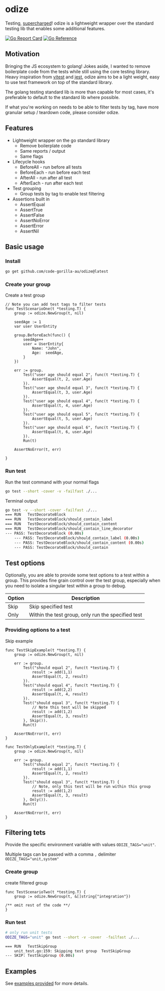 # odize

Testing, [supercharged](https://www.yourdictionary.com/odize)! odize is a lightweight wrapper over the standard testing lib that enables some additional features.

[![Go Report Card](https://goreportcard.com/badge/github.com/code-gorilla-au/odize)](https://goreportcard.com/report/github.com/code-gorilla-au/odize)
[![Go Reference](https://pkg.go.dev/badge/github.com/code-gorilla-au/odize.svg)](https://pkg.go.dev/github.com/code-gorilla-au/odize)

## Motivation

Bringing the JS ecosystem to golang! Jokes aside, I wanted to remove boilerplate code from the tests while still using the core testing library. Heavy inspiration from [vitest](https://vitest.dev/) and [jest](https://jestjs.io/), odize aims to be a light weight, easy to use test framework on top of the standard library.

The golang testing standard lib is more than capable for most cases, it's preferable to default to the standard lib where possible.

If what you're working on needs to be able to filter tests by tag, have more granular setup / teardown code, please consider odize.


## Features

- Lightweight wrapper on the go standard library
    - Remove boilerplate code
    - Same reports / output
    - Same flags
- Lifecycle hooks
    - BeforeAll - run before all tests
    - BeforeEach - run before each test
    - AfterAll - run after all test
    - AfterEach - run after each test
- Test grouping
    - Group tests by tag to enable test filtering
- Assertions built in
    - AssertEqual
    - AssertTrue
	- AssertFalse
    - AssertNoError
	- AssertError
    - AssertNil

## Basic usage

### Install

```bash
go get github.com/code-gorilla-au/odize@latest
```

### Create your group

Create a test group 

```golang
// Note you can add test tags to filter tests
func TestScenarioOne(t *testing.T) {
	group := odize.NewGroup(t, nil)

	seedAge := 1
	var user UserEntity

	group.BeforeEach(func() {
		seedAge++
		user = UserEntity{
			Name: "John",
			Age:  seedAge,
		}
	})

	err := group.
		Test("user age should equal 2", func(t *testing.T) {
			AssertEqual(t, 2, user.Age)
		}).
		Test("user age should equal 3", func(t *testing.T) {
			AssertEqual(t, 3, user.Age)
		}).
		Test("user age should equal 4", func(t *testing.T) {
			AssertEqual(t, 4, user.Age)
		}).
		Test("user age should equal 5", func(t *testing.T) {
			AssertEqual(t, 5, user.Age)
		}).
		Test("user age should equal 6", func(t *testing.T) {
			AssertEqual(t, 6, user.Age)
		}).
		Run(t)

	AssertNoError(t, err)

}

```

### Run test

Run the test command with your normal flags

```bash
go test --short -cover -v -failfast ./...
```
Terminal output

```bash
go test -v --short -cover -failfast ./...
=== RUN   TestDecorateBlock
=== RUN   TestDecorateBlock/should_contain_label
=== RUN   TestDecorateBlock/should_contain_content
=== RUN   TestDecorateBlock/should_contain_line_decorator
--- PASS: TestDecorateBlock (0.00s)
    --- PASS: TestDecorateBlock/should_contain_label (0.00s)
    --- PASS: TestDecorateBlock/should_contain_content (0.00s)
    --- PASS: TestDecorateBlock/should_contain

```

## Test options

Optionally, you are able to provide some test options to a test within a group. This provides fine grain control over the test group, especially when you need to isolate a singular test within a group to debug.

| Option | Description |
| ------ | ----------- |
| Skip	 |	Skip specified test |
| Only   | Within the test group, only run the specified test |


### Providing options to a test

Skip example 

```golang
func TestSkipExample(t *testing.T) {
	group := odize.NewGroup(t, nil)

	err := group.
		Test("should equal 2", func(t *testing.T) {
			result := add(1,1)
			AssertEqual(t, 2, result)
		}).
		Test("should equal 4", func(t *testing.T) {
			result := add(2,2)
			AssertEqual(t, 4, result)
		}).
		Test("should equal 3", func(t *testing.T) {
			// Note this test will be skipped
			result := add(1,2)
			AssertEqual(t, 3, result)
		}, Skip()).
		Run(t)

	AssertNoError(t, err)
}
```


```golang
func TestOnlyExample(t *testing.T) {
	group := odize.NewGroup(t, nil)

	err := group.
		Test("should equal 2", func(t *testing.T) {
			result := add(1,1)
			AssertEqual(t, 2, result)
		}).
		Test("should equal 3", func(t *testing.T) {
			// Note, only this test will be run within this group
			result := add(1,2)
			AssertEqual(t, 3, result)
		}, Only()).
		Run(t)

	AssertNoError(t, err)
}
```

## Filtering tets

Provide the specific environment variable with values `ODIZE_TAGS="unit"`. 

Multiple tags can be passed with a comma `,` delimiter `ODIZE_TAGS="unit,system"`

### Create group

create filtered group

```golang
func TestScenarioTwo(t *testing.T) {
	group := odize.NewGroup(t, &[]string{"integration"})

/** omit rest of the code **/
}

```

### Run test

```bash
# only run unit tests
ODIZE_TAGS="unit" go test --short -v -cover  -failfast ./... 

```

```bash
=== RUN   TestSkipGroup
    unit_test.go:159: Skipping test group  TestSkipGroup
--- SKIP: TestSkipGroup (0.00s)
```



## Examples

See [examples provided](./examples/examples_test.go) for more details.